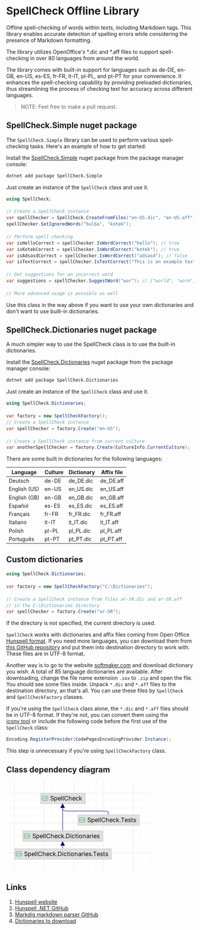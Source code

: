 # SpellCheck Offline Library

Offline spell-checking of words within texts, including Markdown tags. 
This library enables accurate detection of spelling errors while considering the presence of Markdown formatting.

The library utilizes OpenOffice's *.dic and *.aff files to support spell-checking in over 80 languages from around the world.

The library comes with built-in support for languages such as 
de-DE, en-GB, en-US, es-ES, fr-FR, it-IT, pl-PL, and pt-PT for your convenience. 
It enhances the spell-checking capability by providing preloaded dictionaries, 
thus streamlining the process of checking text for accuracy across different languages.

> NOTE: Feel free to make a pull request. 

## SpellCheck.Simple nuget package

The `SpellCheck.Simple` library can be used to perform various spell-checking tasks. 
Here's an example of how to get started:

Install the [SpellCheck.Simple](https://www.nuget.org/packages/SpellCheck.Simple) nuget package
from the package manager console:

```cmd
dotnet add package SpellCheck.Simple
```

Just create an instance of the `SpellCheck` class and use it.

```csharp
using SpellCheck;

// Create a SpellCheck instance
var spellChecker = SpellCheck.CreateFromFiles("en-US.dic", "en-US.aff");
spellChecker.SetIgnoredWords("bulba", "kotek");

// Perform spell-checking
var isHelloCorrect = spellChecker.IsWordCorrect("hello"); // true
var isKotekCorrect = spellChecker.IsWordCorrect("kotek"); // true
var isAdsasdCorrect = spellChecker.IsWordCorrect("adsasd"); // false
var isTextCorrect = spellChecker.IsTextCorrect("This is an example text."); // true

// Get suggestions for an incorrect word
var suggestions = spellChecker.SuggestWord("wor"); // ["world", "worm", "worn", "worst", "wore", "word"]

// More advanced usage is possible as well
```

Use this class in the way above if you want to use your own dictionaries 
and don't want to use built-in dictionaries.

## SpellCheck.Dictionaries nuget package

A much simpler way to use the SpellCheck class is to use the built-in dictionaries.

Install the [SpellCheck.Dictionaries](https://www.nuget.org/packages/SpellCheck) nuget package
from the package manager console:

```cmd
dotnet add package SpellCheck.Dictionaries
```

Just create an instance of the `SpellCheck` class and use it.

```csharp
using SpellCheck.Dictionaries;

var factory = new SpellCheckFactory();
// Create a SpellCheck instance
var spellChecker = factory.Create("en-US");

// Create a SpellCheck instance from current culture
var anotherSpellChecker = factory.Create(CultureInfo.CurrentCulture);
```

There are some built in dictionaries for the following languages:

| Language     | Culture | Dictionary | Affix file |
|--------------|---------|------------|------------|
| Deutsch      | de-DE   | de_DE.dic  | de_DE.aff  |
| English (US) | en-US   | en_US.dic  | en_US.aff  |
| English (GB) | en-GB   | en_GB.dic  | en_GB.aff  |
| Español      | es-ES   | es_ES.dic  | es_ES.aff  |
| Français     | fr-FR   | fr_FR.dic  | fr_FR.aff  |
| Italiano     | it-IT   | it_IT.dic  | it_IT.aff  |
| Polish       | pl-PL   | pl_PL.dic  | pl_PL.aff  |
| Português    | pt-PT   | pt_PT.dic  | pt_PT.aff  |

## Custom dictionaries

```csharp
using SpellCheck.Dictionaries;

var factory = new SpellCheckFactory("C:\Dictionaries");

// Create a SpellCheck instance from files ar-SR.dic and ar-SR.aff
// in the C:\Dictionaries directory
var spellChecker = factory.Create("ar-SR");
```

If the directory is not specified, the current directory is used.

`SpellCheck` works with dictionaries and affix files coming from Open Office [Hunspell format](https://hunspell.github.io/).
If you need more languages, you can download them from [this GitHub repository](https://github.com/titoBouzout/Dictionaries)
and put them into destination directory to work with. These files are in UTF-8 format.

Another way is to go to the website [softmaker.com](https://www.softmaker.com/en/download/dictionaries) 
and download dictionary you wish. A total of 85 language dictionaries are available. 
After downloading, change the file name extension `.sox` to `.zip` and open the file. You should see some files inside.
Unpack `*.dic` and `*.aff` files to the destination directory, an that's all. 
You can use these files by `SpellCheck` and `SpellCheckFactory` classes.

If you're using the `SpellCheck` class alone, 
the `*.dic` and `*.aff` files should be in UTF-8 format. 
If they're not, you can convert them using the  
[iconv tool](https://www.fileformat.info/tip/linux/iconv.htm) or 
include the following code before the first use of the `SpellCheck` class:

```csharp
Encoding.RegisterProvider(CodePagesEncodingProvider.Instance);
```

This step is unnecessary if you're using `SpellCheckFactory` class.

## Class dependency diagram

![Class diagram](class-diagram.png)

## Links

1. [Hunspell website](https://hunspell.github.io)
2. [Hunspell .NET GitHub](https://github.com/aarondandy/WeCantSpell.Hunspell/)
3. [Markdig markdown parser GitHub](https://github.com/xoofx/markdig)
4. [Dictionaries to download](https://www.softmaker.com/en/download/dictionaries)